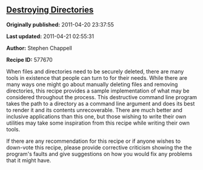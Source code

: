 ## [Destroying Directories](https://code.activestate.com/recipes/577670-destroying-directories)

**Originally published:** 2011-04-20 23:37:55

**Last updated:** 2011-04-21 02:55:31

**Author:** Stephen Chappell

**Recipe ID:** 577670

When files and directories need to be securely deleted, there are many tools in existence that people can turn to for their needs. While there are many ways one might go about manually deleting files and removing directories, this recipe provides a sample implementation of what may be considered throughout the process. This destructive command line program takes the path to a directory as a command line argument and does its best to render it and its contents unrecoverable. There are much better and inclusive applications than this one, but those wishing to write their own utilities may take some inspiration from this recipe while writing their own tools.

If there are any recommendation for this recipe or if anyone wishes to down-vote this recipe, please provide corrective criticism showing the the program's faults and give suggestions on how you would fix any problems that it might have.
